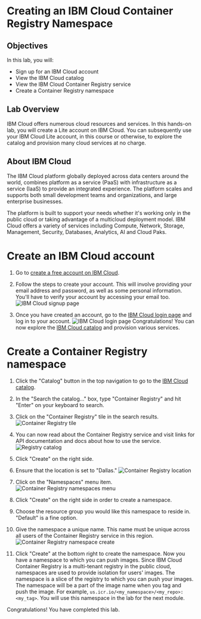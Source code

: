 # Creating an IBM Cloud Container Registry Namespace

## Objectives
In this lab, you will:
- Sign up for an IBM Cloud account
- View the IBM Cloud catalog
- View the IBM Cloud Container Registry service
- Create a Container Registry namespace

## Lab Overview
IBM Cloud offers numerous cloud resources and services. In this hands-on lab, you will create a Lite account on IBM Cloud. You can subsequently use your IBM Cloud Lite account, in this course or otherwise, to explore the catalog and provision many cloud services at no charge.

## About IBM Cloud
The IBM Cloud platform globally deployed across data centers around the world, combines platform as a service (PaaS) with infrastructure as a service (IaaS) to provide an integrated experience. The platform scales and supports both small development teams and organizations, and large enterprise businesses.

The platform is built to support your needs whether it's working only in the public cloud or taking advantage of a multicloud deployment model. IBM Cloud offers a variety of services including Compute, Network, Storage, Management, Security, Databases, Analytics, AI and Cloud Paks.

# Create an IBM Cloud account
1. Go to [create a free account on IBM Cloud](https://cloud.ibm.com/registration?target=%2Fkubernetes%2Fregistry%2Fmain%2Fstart).

2. Follow the steps to create your account. This will involve providing your email address and password, as well as some personal information. You'll have to verify your account by accessing your email too.
![IBM Cloud signup page](images/signup-page.png)

3. Once you have created an account, go to the [IBM Cloud login page](https://cloud.ibm.com/login) and log in to your account.
![IBM Cloud login page](images/login-page.png)
Congratulations! You can now explore the [IBM Cloud catalog](https://cloud.ibm.com/catalog) and provision various services.

# Create a Container Registry namespace
1. Click the "Catalog" button in the top navigation to go to the [IBM Cloud catalog](https://cloud.ibm.com/catalog).

2. In the "Search the catalog…" box, type "Container Registry" and hit "Enter" on your keyboard to search.

3. Click on the "Container Registry" tile in the search results.
![Container Registry tile](images/registry-tile.png)

4. You can now read about the Container Registry service and visit links for API documentation and docs about how to use the service.
![Registry catalog](images/registry-catalog.png)

5. Click "Create" on the right side.

6. Ensure that the location is set to "Dallas."
![Container Registry location](images/registry-location.png)

7. Click on the "Namespaces" menu item.
![Container Registry namespaces menu](images/registry-namespaces-menu.png)

8. Click "Create" on the right side in order to create a namespace.

9. Choose the resource group you would like this namespace to reside in. "Default" is a fine option.

10. Give the namespace a unique name. This name must be unique across all users of the Container Registry service in this region.
![Container Registry namespace create](images/registry-namespace-create.png)

11. Click "Create" at the bottom right to create the namespace.
Now you have a namespace to which you can push images. Since IBM Cloud Container Registry is a multi-tenant registry in the public cloud, namespaces are used to provide isolation for users' images. The namespace is a slice of the registry to which you can push your images. The namespace will be a part of the image name when you tag and push the image. For example, `us.icr.io/<my_namespace>/<my_repo>:<my_tag>`. You will use this namespace in the lab for the next module.

Congratulations! You have completed this lab.
